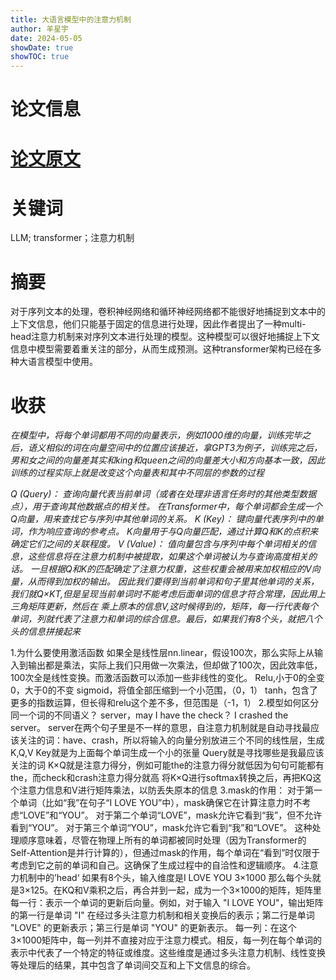 ```yaml
---
title: 大语言模型中的注意力机制
author: 羊星宇
date: 2024-05-05
showDate: true
showTOC: true
---
```

# 论文信息

# [论文原文](../Source_Files/2024-05-05-YXY.pdf)
# 关键词
LLM; transformer；注意力机制
# 摘要
对于序列文本的处理，卷积神经网络和循环神经网络都不能很好地捕捉到文本中的上下文信息，他们只能基于固定的信息进行处理，因此作者提出了一种multi-head注意力机制来对序列文本进行处理的模型。这种模型可以很好地捕捉上下文信息中模型需要着重关注的部分，从而生成预测。这种transformer架构已经在多种大语言模型中使用。
# 收获
*在模型中，将每个单词都用不同的向量表示，例如1000维的向量，训练完毕之后，语义相似的词在向量空间中的位置应该接近，拿GPT3为例子，训练完之后，男和女之间的向量差其实和king和queen之间的向量差大小和方向基本一致，因此训练的过程实际上就是改变这个向量表和其中不同层的参数的过程*

*Q (Query)：
查询向量代表当前单词（或者在处理非语言任务时的其他类型数据点），用于查询其他数据点的相关性。
在Transformer中，每个单词都会生成一个Q向量，用来查找它与序列中其他单词的关系。
K (Key)：
键向量代表序列中的单词，作为响应查询的参考点。
K向量用于与Q向量匹配，通过计算Q和K的点积来确定它们之间的关联程度。
V (Value)：
值向量包含与序列中每个单词相关的信息，这些信息将在注意力机制中被提取，如果这个单词被认为与查询高度相关的话。
一旦根据Q和K的匹配确定了注意力权重，这些权重会被用来加权相应的V向量，从而得到加权的输出。
因此我们要得到当前单词和句子里其他单词的关系，我们就Q×KT,但是呈现当前单词时不能考虑后面单词的信息才符合常理，因此用上三角矩阵更新，然后在
乘上原本的信息V,这时候得到的，矩阵，每一行代表每个单词，列就代表了注意力和单词的综合信息。最后，如果我们有8个头，就把八个头的信息拼接起来*

1.为什么要使用激活函数
如果全是线性层nn.linear，假设100次，那么实际上从输入到输出都是乘法，实际上我们只用做一次乘法，但却做了100次，因此效率低，100次全是线性变换。而激活函数可以添加一些非线性的变化。
Relu,小于0的全变0，大于0的不变
sigmoid，将值全部压缩到一个小范围，（0，1）
tanh，包含了更多的指数运算，但长得和relu这个差不多，但范围是（-1，1）
2.模型如何区分同一个词的不同语义？
server，may I have the check？
I crashed the server。
server在两个句子里是不一样的意思，自注意力机制就是自动寻找最应该关注的词：have、crash，所以将输入的向量分别放进三个不同的线性层，生成K,Q,V
Key就是为上面每个单词生成一个小的张量
Query就是寻找哪些是我最应该关注的词
K×Q就是注意力得分，例如可能the的注意力得分就低因为句句可能都有the，而check和crash注意力得分就高
将K×Q进行softmax转换之后，再把KQ这个注意力信息和V进行矩阵乘法，以防丢失原本的信息
3.mask的作用：
对于第一个单词（比如“我”在句子“I LOVE YOU”中），mask确保它在计算注意力时不考虑“LOVE”和“YOU”。
对于第二个单词“LOVE”，mask允许它看到“我”，但不允许看到“YOU”。
对于第三个单词“YOU”，mask允许它看到“我”和“LOVE”。
这种处理顺序意味着，尽管在物理上所有的单词都被同时处理（因为Transformer的Self-Attention是并行计算的），但通过mask的作用，每个单词在“看到”时仅限于考虑到它之前的单词和自己。这确保了生成过程中的自洽性和逻辑顺序。
4.注意力机制中的’head‘
如果有8个头，输入维度是I LOVE YOU 3×1000
那么每个头就是3×125。在KQ和V乘积之后，再合并到一起，成为一个3×1000的矩阵，矩阵里
每一行：表示一个单词的更新后向量。例如，对于输入 "I LOVE YOU"，输出矩阵的第一行是单词 "I" 在经过多头注意力机制和相关变换后的表示；第二行是单词 "LOVE" 的更新表示；第三行是单词 "YOU" 的更新表示。
每一列：在这个 3×1000矩阵中，每一列并不直接对应于注意力模式。相反，每一列在每个单词的表示中代表了一个特定的特征或维度。这些维度是通过多头注意力机制、线性变换等处理后的结果，其中包含了单词间交互和上下文信息的综合。